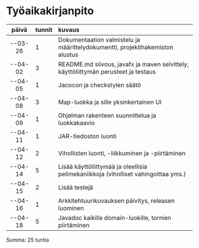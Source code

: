 # Työaikakirjanpito

|  päivä  | tunnit | kuvaus |
|:-------:|:-------|:-------|
| --03-26 | 1      | Dokumentaation valmistelu ja määrittelydokumentti, projektihakemiston alustus |
| --04-02 | 3      | README.md siivous, javafx ja maven selvittely, käyttöliittymän perusteet ja testaus |
| --04-05 | 1      | Jacocon ja checkstylen säätö |
| --04-08 | 3      | Map-luokka ja sille yksinkertainen UI |
| --04-09 | 1      | Ohjelman rakenteen suunnittelua ja luokkakaavio |
| --04-11 | 1      | JAR-tiedoston luonti |
| --04-12 | 2      | Vihollisten luonti, -liikkuminen ja -piirtäminen |
| --04-14 | 5      | Lisää käyttöliittymää ja oleellisia pelimekaniikkoja (viholliset vahingoittaa yms.) |
| --04-15 | 2      | Lisää testejä |
| --04-16 | 1      | Arkkitehtuurikuvauksen päivitys, releasen luominen |
| --04-18 | 5      | Javadoc kaikille domain-luokille, tornien piirtäminen |

Summa: 25 tuntia
